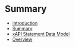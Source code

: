 # Summary

* [Introduction](README.md)
* [Summary](SUMMARY.md)
* [xAPI Statement Data Model](statement_data_model.md)
* [Overview](overview.md)

